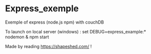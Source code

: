 # Express_exemple
Exemple of express (node.js npm) with couchDB

To launch on local server (windows) : set DEBUG=express_example:* nodemon & npm start

Made by reading https://shapeshed.com/ !
